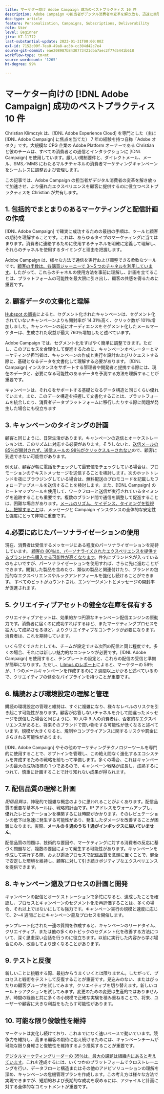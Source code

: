 ```yaml
---
title: マーケター向け Adobe Campaign 成功のベストプラクティス 10 件
description: Adobe Campaign の担当者がデジタル消費者の変革を解き放ち、迅速に実現し、顧客により優れたエクスペリエンスを提供するのに役立つベストプラクティス 10 件について説明します。
doc-type: article
feature: Personalization, Campaigns, Subscriptions, Deliverability
role: User
level: Beginner
jira: KT-11772
last-substantial-update: 2023-01-31T00:00:00Z
exl-id: 7152c09f-7ea0-49a8-ac3b-cc304d42c7e4
source-git-commit: eae208987b8430773421cba7aec2f77d5441b618
workflow-type: tm+mt
source-wordcount: '1265'
ht-degree: 99%

---
```


# マーケター向けの [!DNL Adobe Campaign] 成功のベストプラクティス 10 件

Christian Klimczyk は、[!DNL Adobe Experience Cloud] を専門とした（主に [!DNL Adobe Campaign] に焦点を当てた） 7 年の経験を持つ自称「Adobe オタク」です。大規模な CPG 企業の Adobe Platform オーナーである Christian と彼のチームは、すべての消費者との通信とインタラクションに [!DNL Campaign] を使用しています。厳しい規制要件と、ダイレクトメール、メール、SMS／MMS にわたるマルチチャネルの消費者マーケティングキャンペーンをシームレスに調整および管理します。

この記事では、Adobe Campaign の担当者がデジタル消費者の変革を解き放って加速させ、より優れたエクスペリエンスを顧客に提供するのに役立つベストプラクティスを Christian が共有します。


## 1. 包括的でまとまりのあるマーケティングと配信計画の作成

[!DNL Adobe Campaign] で確実に成功するための最初の手順は、ツールと顧客の期待を理解することです。これは、あらゆるタイプのマーケティングに当てはまります。消費者に連絡するために使用するチャネルを明確に定義して理解し、それらのチャネルを使用するタイミングと理由を把握します。

Adobe Campaign は、様々な方法で通信を実行および調整できる柔軟なツールです。[顧客の半数は、各購買ジャーニーで 3～5 つのチャネルを利用しています](https://www.mckinsey.com/capabilities/operations/our-insights/redefine-the-omnichannel-approach-focus-on-what-truly-matters)。したがって、これらのチャネルの使用方法を事前に理解し、計画を立てることは、プラットフォームの可能性を最大限に引き出し、顧客の共感を得るために重要です。

## 2. 顧客データの文書化と理解

<!-- Sandra, this paragraph opens as if it's going to discuss the advantages of segmentation, but it left me hanging. So, I hit the Hubspot link and dug into it a bit, and it seemed to me like the juicy information is this quote: 

"A study by Hubspot revealed that 30% of the marketers who participated in it used market segmentation techniques to improve email engagement. Segmented campaigns had 14.31% higher open rates and saw 101% more clicks than non-segmented campaigns.

"Email marketers who segmented their audience before campaigning stated that the revenue generated increased to up to 760%. Targeted and segmented emails bring in 58% of all revenue." [Link](https://www.notifyvisitors.com/blog/segmentation-statistics/) 

I added that second paragraph about 760% revenue and broke up the rest of the section, touched it up to help make the Hubspot example a little more impactful. If I altered this section too much, you can reject the change. It didn't have mistakes, but it felt like it didn't tie the segment example strongly enough to the point about data design. See if this is okay...-->

[Hubspot の調査](https://www.linkedin.com/pulse/customer-segmentation-effective-b2b-business-industry-sabreen)によると、セグメント化されたキャンペーンは、セグメント化されていないキャンペーンよりも開封率が 14.31％高く、クリック数が 101％増加しました。キャンペーンの前にオーディエンスをセグメント化したメールマーケターは、生成された収益が最大 760％増加したと述べています。

Adobe Campaign では、セグメント化をすばやく簡単に調整できます。ただし、このプロセスを合理化して促進するために、キャンペーンオペレーターとマーケティング担当者は、キャンペーンの作成と実行を設計およびリクエストする際に、基礎となるデータを文書化して理解する必要があります。 [!DNL Campaign] インスタンスをサポートする管理者や開発者と提携する際には、現在のデータと、必要になる可能性のあるデータを予測する方法を理解することが重要です。

キャンペーンは、それらをサポートする基礎となるデータ構造と同じくらい優れています。また、このデータ構造を把握して文書化することは、プラットフォームを統合したり、消費者データプラットフォームに移行したりする際に問題が発生した場合にも役立ちます

## 3. キャンペーンのタイミングの計画

顧客と同じように、日常生活があります。キャンペーンの送信とオーケストレーションは、このリズムに対応する必要があります。そうしないと、[送信メールの 85％が開封されず、送信メールの 98％がクリックスルーされない](https://www.validity.com/resource-center/state-of-email-2021/)ので、顧客に到達できない可能性があります。

例えば、顧客が朝に電話をチェックして最安値をチェックしている場合は、プロモーションのテキストメッセージを送信することを検討します。次のホットトレンドを夜にブラウジングしている場合は、無料配送のプロモコードを記載したフォローアップメールを送信することを検討します。また、[!DNL Campaign] のヒートマップツールを使用して、ワークフローと送信が実行されているタイミングを追跡することも重要です。複数のブランド間で通信を調整して促進することは、困難な場合があります。[メールのリズム、ケイデンス、タイミングを監視し、把握すること](https://experienceleaguecommunities.adobe.com/t5/adobe-campaign-classic-blogs/predictive-send-time-optimization-with-adobe-campaign/ba-p/561554?profile.language=ja)は、メッセージと Campaign インスタンスの全体的な安定性と強度にとって非常に重要です。

## 4.必要に応じたパーソナライゼーションの使用

現在、消費者は受信するメッセージにある程度のパーソナライゼーションを期待しています。 [顧客の 80％は、パーソナライズされたエクスペリエンスを提供するブランドから購入する可能性が高くなります](https://us.epsilon.com/power-of-me)。件名にブランド名が入っているのもよいですが、パーソナライゼーションを使用すれば、さらに先に進むことができます。閲覧した製品を含めたり、類似の製品と関連付けたり、ブランドの包括的なエクスペリエンスやルックアンドフィールを強化し続けることができます。 すべてのビットがカウントされ、エンゲージメントとメッセージの開封率が促進されます。

## 5. クリエイティブアセットの健全な在庫を保有する

クリエイティブアセットは、効果的かつ円滑なキャンペーン配信エンジンの原動力です。消費者に届くのに成功すればするほど、またマーケティングプロセスを拡大して成熟させるほど、よりクリエイティブなコンテンツが必要になります。消費者は、これを期待しています。

いくら早くできたとしても、チームが設定できる次回の配信と同じ程度です。多くの場合、それには新しい魅力的なコンテンツが必要です。[!DNL Adobe Campaign] を使用すると、テンプレートの設定と、これらの配信の受信と準備が簡単になります。ただし、[Litmus のレポート](https://www.litmus.com/resources/state-of-email/)によると、マーケターの 58％が、1 つのメールキャンペーンを作成するのに 2 週間以上かかると述べているので、クリエイティブの健全なパイプラインを持つことが重要です。

## 6. 購読および環境設定の理解と管理

購読の環境設定の管理と維持は、すぐに複雑になり、様々なレベルのリスクを引き起こす可能性があります。顧客が応答しないチャネルを介して間違ったメッセージを送信した場合と同じように、10 人中 9 人の消費者は、否定的なエクスペリエンスがあると、将来そのブランドで買い物をする可能性が低くなると述べています。規模が大きくなると、規制やコンプライアンスに関するリスクや罰金にさらされる可能性があります。

[!DNL Adobe Campaign] やその他のマーケティングテクノロジーツールを専門的に使用することで、オプトインを管理し、この絶え間なく進化するエコシステムを育成するための戦略を前もって準備します。多くの場合、これはキャンペーンの最大の成功指標の 1 つであるので、キャンペーン戦略が成長し、成熟するにつれて、慎重に計画することで計り知れない成果が得られます。

## 7. 配信品質の理解と計画

_配信品質_&#x200B;は、神秘的で複雑な概念のように思われることがよくあります。配信品質の重要な基本ルールは、戦略的計画です。IP アドレスをウォームアップし、優れたレピュテーションを構築するには時間がかかります。そのレピュテーションの低下は急速に発生する可能性があり、発生したダメージを改善することが困難になります。実際、**メールの 6 通のうち 1 通がインボックスに届いていません**。

配信品質の問題は、技術的な要因や、マーケティングに対する消費者の反応に基づく問題など、複数の要因によって発生する可能性があります。キャンペーンを作成して実行する際、および遡及プロセスで[配信品質](https://business.adobe.com/jp/products/campaign/email-deliverability.html)を念頭に置くことで、健全で安定した環境を維持し、顧客に対して引き続きポジティブなエクスペリエンスを提供できます。

## 8. キャンペーン遡及プロセスの計画と開発

キャンペーンの配信とオーケストレーションで多忙になると、達成したことを確認し、プロセスとキャンペーンのセグメント化を再評価することは、多くの場合、それ以上ではないにしても強力です。キャンペーン実行の規模と速度に応じて、2～4 週間ごとにキャンペーン遡及プロセスを開催します。

テンプレート化された一連の質問を作成すると、キャンペーンのリードタイム、クリエイティブ、または他の多くのトピックのセグメント化を改善する方法について、深く思慮深い会話を行うのに役立ちます。以前に実行した内容から学ぶ場合にのみ、改善してより速くなることがあります。

## 9. テストと反復

新しいことに挑戦する際、最初からうまくいくとは限りません。したがって、プロセスと戦術をテストして反復することが重要です。見込みのない、またはぴったりの顧客グループを試してみます。クリエイティブを切り替えます。新しいコールトゥアクションを試してみます。変更のための変更は生産的ではありませんが、時間の経過と共に多くの小規模で正確な実験を積み重ねることで、将来、ユーザーや顧客に大きな利益をもたらす可能性があります。

## 10. 可能な限り俊敏性を維持

マーケットは変化し続けており、これまでになく速いペースで動いています。競争力を維持し、高まる顧客の期待に応え続けるためには、キャンペーンチームが可能な限り身軽さと俊敏性を維持するよう推奨することが重要です。

[デジタルマーケティングリーダーの 35％は、最大の課題は組織内にあると考えています](https://www.gartner.com/en/newsroom/press-releases/gartner-says-35--of-digital-marketing-leaders-believe-the-bigges)。これを達成するには、いくつかのプラットフォームでクロストレーニングを行い、データフローと構造またはその他のアドビソリューションの理解を深め、キャンペーンの危機管理プランを作成します。この考え方は様々な方法で実現できますが、短期的および長期的な成功を収めるには、アジャイルと計画に対する全体的なコミットメントが重要です。
